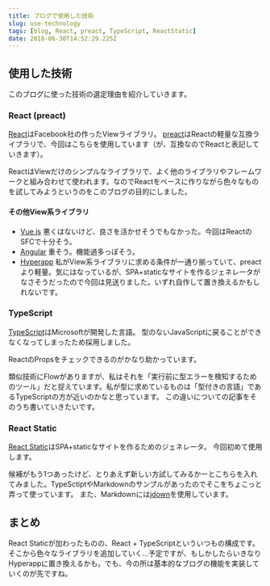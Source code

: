 ```yaml
---
title: ブログで使用した技術
slug: use-technology
tags: [blog, React, preact, TypeScript, ReactStatic]
date: 2018-06-30T14:52:29.225Z
---
```


## 使用した技術

このブログに使った技術の選定理由を紹介していきます。


### React (preact)

[React](https://github.com/facebook/react)はFacebook社の作ったViewライブラリ。
[preact](https://github.com/developit/preact)はReactの軽量な互換ライブラリで、今回はこちらを使用しています（が、互換なのでReactと表記していきます）。

ReactはViewだけのシンプルなライブラリで、よく他のライブラリやフレームワークと組み合わせて使われます。なのでReactをベースに作りながら色々なものを試してみようというのをこのブログの目的にしました。

#### その他View系ライブラリ

- [Vue.js](https://github.com/vuejs/vue)
  悪くはないけど、良さを活かせそうでもなかった。今回はReactのSFCで十分そう。
- [Angular](https://github.com/angular/angular)
  重そう。機能過多っぽそう。
- [Hyperapp](https://github.com/hyperapp/hyperapp)
  私がView系ライブラリに求める条件が一通り揃っていて、preactより軽量。気にはなっているが、SPA+staticなサイトを作るジェネレータがなさそうだったので今回は見送りました。いずれ自作して置き換えるかもしれないです。


### TypeScript

[TypeScript](https://github.com/Microsoft/TypeScript)はMicrosoftが開発した言語。
型のないJavaScriptに戻ることができなくなってしまったため採用しました。

ReactのPropsをチェックできるのがかなり助かっています。

類似技術にFlowがありますが、私はそれを「実行前に型エラーを検知するためのツール」だと捉えています。私が型に求めているものは「型付きの言語」であるTypeScriptの方が近いのかなと思っています。
この違いについての記事をそのうち書いていきたいです。


### React Static

[React Static](https://github.com/nozzle/react-static)はSPA+staticなサイトを作るためのジェネレータ。
今回初めて使用します。

候補がもう1つあったけど、とりあえず新しい方試してみるかーとこちらを入れてみました。TypeSctiptやMarkdownのサンプルがあったのでそこをちょこっと弄って使っています。
また、Markdownには[jdown](https://github.com/DanWebb/jdown)を使用しています。


## まとめ

React Staticが加わったものの、React + TypeScriptといういつもの構成です。
そこから色々なライブラリを追加していく…予定ですが、もしかしたらいきなりHyperappに置き換えるかも。でも、今の所は基本的なブログの機能を実装していくのが先ですね。